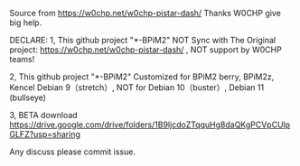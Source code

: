 Source from https://w0chp.net/w0chp-pistar-dash/ Thanks W0CHP give big help.

DECLARE:
1, This github project "*-BPiM2" NOT Sync with The Original project:  https://w0chp.net/w0chp-pistar-dash/ ,
NOT support by W0CHP teams!

2, This github project "*-BPiM2" Customized for BPiM2 berry, BPiM2z, Kencel Debian 9（stretch）, 
NOT for Debian 10（buster）, Debian 11 (bullseye) 

3, BETA download https://drive.google.com/drive/folders/1B9ljcdoZTqquHg8daQKgPCVpCUlpGLFZ?usp=sharing

Any discuss please commit issue.


